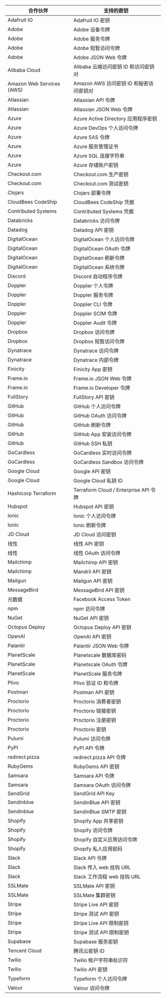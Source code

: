 | 合作伙伴                      | 支持的密钥                               |
| ------------------------- | ----------------------------------- |
| Adafruit IO               | Adafruit IO 密钥                      |
| Adobe                     | Adobe 设备令牌                          |
| Adobe                     | Adobe 服务令牌                          |
| Adobe                     | Adobe 短暂访问令牌                        |
| Adobe                     | Adobe JSON Web 令牌                   |
| Alibaba Cloud             | Alibaba 云端访问密钥 ID 和访问密钥对            |
| Amazon Web Services (AWS) | Amazon AWS 访问密钥 ID 和秘密访问密钥对         |
| Atlassian                 | Atlassian API 令牌                    |
| Atlassian                 | Atlassian JSON Web 令牌               |
| Azure                     | Azure Active Directory 应用程序密钥       |
| Azure                     | Azure DevOps 个人访问令牌                 |
| Azure                     | Azure SAS 令牌                        |
| Azure                     | Azure 服务管理证书                        |
| Azure                     | Azure SQL 连接字符串                     |
| Azure                     | Azure 存储账户密钥                        |
| Checkout.com              | Checkout.com 生产密钥                   |
| Checkout.com              | Checkout.com 测试密钥                   |
| Clojars                   | Clojars 部署令牌                        |
| CloudBees CodeShip        | CloudBees CodeShip 凭据               |
| Contributed Systems       | Contributed Systems 凭据              |
| Databricks                | Databricks 访问令牌                     |
| Datadog                   | Datadog API 密钥                      |
| DigitalOcean              | DigitalOcean 个人访问令牌                 |
| DigitalOcean              | DigitalOcean OAuth 令牌               |
| DigitalOcean              | DigitalOcean 刷新令牌                   |
| DigitalOcean              | DigitalOcean 系统令牌                   |
| Discord                   | Discord 自动程序令牌                      |
| Doppler                   | Doppler 个人令牌                        |
| Doppler                   | Doppler 服务令牌                        |
| Doppler                   | Doppler CLI 令牌                      |
| Doppler                   | Doppler SCIM 令牌                     |
| Doppler                   | Doppler Audit 令牌                    |
| Dropbox                   | Dropbox 访问令牌                        |
| Dropbox                   | Dropbox 短暂访问令牌                      |
| Dynatrace                 | Dynatrace 访问令牌                      |
| Dynatrace                 | Dynatrace 内部令牌                      |
| Finicity                  | Finicity App 密钥                     |
| Frame.io                  | Frame.io JSON Web 令牌                |
| Frame.io                  | Frame.io Developer 令牌               |
| FullStory                 | FullStory API 密钥                    |
| GitHub                    | GitHub 个人访问令牌                       |
| GitHub                    | GitHub OAuth 访问令牌                   |
| GitHub                    | GitHub 刷新令牌                         |
| GitHub                    | GitHub App 安装访问令牌                   |
| GitHub                    | GitHub SSH 私钥                       |
| GoCardless                | GoCardless 实时访问令牌                   |
| GoCardless                | GoCardless Sandbox 访问令牌             |
| Google Cloud              | Google API 密钥                       |
| Google Cloud              | Google Cloud 私钥 ID                  |
| Hashicorp Terraform       | Terraform Cloud / Enterprise API 令牌 |
| Hubspot                   | Hubspot API 密钥                      |
| Ionic                     | Ionic 个人访问令牌                        |
| Ionic                     | Ionic 刷新令牌                          |
| JD Cloud                  | JD Cloud 访问密钥                       |
| 线性                        | 线性 API 密钥                           |
| 线性                        | 线性 OAuth 访问令牌                       |
| Mailchimp                 | Mailchimp API 密钥                    |
| Mailchimp                 | Mandril API 密钥                      |
| Mailgun                   | Mailgun API 密钥                      |
| MessageBird               | MessageBird API 密钥                  |
| 元数据                       | Facebook Access Token               |
| npm                       | npm 访问令牌                            |
| NuGet                     | NuGet API 密钥                        |
| Octopus Deploy            | Octopus Deploy API 密钥               |
| OpenAI                    | OpenAI API 密钥                       |
| Palantir                  | Palantir JSON Web 令牌                |
| PlanetScale               | Planetscale 数据库密码                   |
| PlanetScale               | Planetscale OAuth 令牌                |
| PlanetScale               | PlanetScale 服务令牌                    |
| Plivo                     | Plivo 验证 ID 和令牌                     |
| Postman                   | Postman API 密钥                      |
| Proctorio                 | Proctorio 消费者密钥                     |
| Proctorio                 | Proctorio 链接密钥                      |
| Proctorio                 | Proctorio 注册密钥                      |
| Proctorio                 | Proctorio 密钥                        |
| Pulumi                    | Pulumi 访问令牌                         |
| PyPI                      | PyPI API 令牌                         |
| redirect.pizza            | redirect.pizza API 令牌               |
| RubyGems                  | RubyGems API 密钥                     |
| Samsara                   | Samsara API 令牌                      |
| Samsara                   | Samsara OAuth 访问令牌                  |
| SendGrid                  | SendGrid API Key                    |
| Sendinblue                | SendinBlue API 密钥                   |
| Sendinblue                | SendinBlue SMTP 密钥                  |
| Shopify                   | Shopify App 共享密钥                    |
| Shopify                   | Shopify 访问令牌                        |
| Shopify                   | Shopify 自定义应用访问令牌                   |
| Shopify                   | Shopify 私人应用密码                      |
| Slack                     | Slack API 令牌                        |
| Slack                     | Slack 传入 web 挂钩 URL                 |
| Slack                     | Slack 工作流程 web 挂钩 URL               |
| SSLMate                   | SSLMate API 密钥                      |
| SSLMate                   | SSLMate 集群密钥                        |
| Stripe                    | Stripe Live API 密钥                  |
| Stripe                    | Stripe 测试 API 密钥                    |
| Stripe                    | Stripe Live API 限制密钥                |
| Stripe                    | Stripe 测试 API 限制密钥                  |
| Supabase                  | Supabase 服务密钥                       |
| Tencent Cloud             | 腾讯云密钥 ID                            |
| Twilio                    | Twilio 帐户字符串标识符                     |
| Twilio                    | Twilio API 密钥                       |
| Typeform                  | Typeform 个人访问令牌                     |
| Valour                    | Valour 访问令牌                         |
